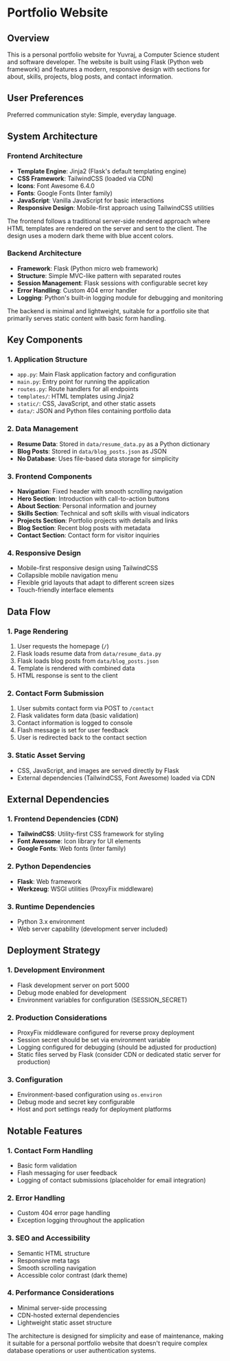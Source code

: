 # Portfolio Website

## Overview
This is a personal portfolio website for Yuvraj, a Computer Science student and software developer. The website is built using Flask (Python web framework) and features a modern, responsive design with sections for about, skills, projects, blog posts, and contact information.

## User Preferences
Preferred communication style: Simple, everyday language.

## System Architecture

### Frontend Architecture
- **Template Engine**: Jinja2 (Flask's default templating engine)
- **CSS Framework**: TailwindCSS (loaded via CDN)
- **Icons**: Font Awesome 6.4.0
- **Fonts**: Google Fonts (Inter family)
- **JavaScript**: Vanilla JavaScript for basic interactions
- **Responsive Design**: Mobile-first approach using TailwindCSS utilities

The frontend follows a traditional server-side rendered approach where HTML templates are rendered on the server and sent to the client. The design uses a modern dark theme with blue accent colors.

### Backend Architecture
- **Framework**: Flask (Python micro web framework)
- **Structure**: Simple MVC-like pattern with separated routes
- **Session Management**: Flask sessions with configurable secret key
- **Error Handling**: Custom 404 error handler
- **Logging**: Python's built-in logging module for debugging and monitoring

The backend is minimal and lightweight, suitable for a portfolio site that primarily serves static content with basic form handling.

## Key Components

### 1. Application Structure
- `app.py`: Main Flask application factory and configuration
- `main.py`: Entry point for running the application
- `routes.py`: Route handlers for all endpoints
- `templates/`: HTML templates using Jinja2
- `static/`: CSS, JavaScript, and other static assets
- `data/`: JSON and Python files containing portfolio data

### 2. Data Management
- **Resume Data**: Stored in `data/resume_data.py` as a Python dictionary
- **Blog Posts**: Stored in `data/blog_posts.json` as JSON
- **No Database**: Uses file-based data storage for simplicity

### 3. Frontend Components
- **Navigation**: Fixed header with smooth scrolling navigation
- **Hero Section**: Introduction with call-to-action buttons
- **About Section**: Personal information and journey
- **Skills Section**: Technical and soft skills with visual indicators
- **Projects Section**: Portfolio projects with details and links
- **Blog Section**: Recent blog posts with metadata
- **Contact Section**: Contact form for visitor inquiries

### 4. Responsive Design
- Mobile-first responsive design using TailwindCSS
- Collapsible mobile navigation menu
- Flexible grid layouts that adapt to different screen sizes
- Touch-friendly interface elements

## Data Flow

### 1. Page Rendering
1. User requests the homepage (`/`)
2. Flask loads resume data from `data/resume_data.py`
3. Flask loads blog posts from `data/blog_posts.json`
4. Template is rendered with combined data
5. HTML response is sent to the client

### 2. Contact Form Submission
1. User submits contact form via POST to `/contact`
2. Flask validates form data (basic validation)
3. Contact information is logged to console
4. Flash message is set for user feedback
5. User is redirected back to the contact section

### 3. Static Asset Serving
- CSS, JavaScript, and images are served directly by Flask
- External dependencies (TailwindCSS, Font Awesome) loaded via CDN

## External Dependencies

### 1. Frontend Dependencies (CDN)
- **TailwindCSS**: Utility-first CSS framework for styling
- **Font Awesome**: Icon library for UI elements
- **Google Fonts**: Web fonts (Inter family)

### 2. Python Dependencies
- **Flask**: Web framework
- **Werkzeug**: WSGI utilities (ProxyFix middleware)

### 3. Runtime Dependencies
- Python 3.x environment
- Web server capability (development server included)

## Deployment Strategy

### 1. Development Environment
- Flask development server on port 5000
- Debug mode enabled for development
- Environment variables for configuration (SESSION_SECRET)

### 2. Production Considerations
- ProxyFix middleware configured for reverse proxy deployment
- Session secret should be set via environment variable
- Logging configured for debugging (should be adjusted for production)
- Static files served by Flask (consider CDN or dedicated static server for production)

### 3. Configuration
- Environment-based configuration using `os.environ`
- Debug mode and secret key configurable
- Host and port settings ready for deployment platforms

## Notable Features

### 1. Contact Form Handling
- Basic form validation
- Flash messaging for user feedback
- Logging of contact submissions (placeholder for email integration)

### 2. Error Handling
- Custom 404 error page handling
- Exception logging throughout the application

### 3. SEO and Accessibility
- Semantic HTML structure
- Responsive meta tags
- Smooth scrolling navigation
- Accessible color contrast (dark theme)

### 4. Performance Considerations
- Minimal server-side processing
- CDN-hosted external dependencies
- Lightweight static asset structure

The architecture is designed for simplicity and ease of maintenance, making it suitable for a personal portfolio website that doesn't require complex database operations or user authentication systems.